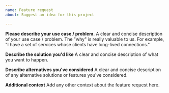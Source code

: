 ```yaml
---
name: Feature request
about: Suggest an idea for this project

---
```


**Please describe your use case / problem.**
A clear and concise description of your use case / problem. The "why" is really valuable to us. For example, "I have a set of services whose clients have long-lived connections."

**Describe the solution you'd like**
A clear and concise description of what you want to happen.

**Describe alternatives you've considered**
A clear and concise description of any alternative solutions or features you've considered.

**Additional context**
Add any other context about the feature request here.
